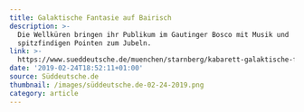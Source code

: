 ```yaml
---
title: Galaktische Fantasie auf Bairisch
description: >-
  Die Wellküren bringen ihr Publikum im Gautinger Bosco mit Musik und
  spitzfindigen Pointen zum Jubeln.
link: >-
  https://www.sueddeutsche.de/muenchen/starnberg/kabarett-galaktische-fantasie-auf-bairisch-1.4343236
date: '2019-02-24T18:52:11+01:00'
source: Süddeutsche.de
thumbnail: /images/süddeutsche.de-02-24-2019.png
category: article
---
```


